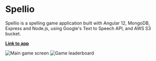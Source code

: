 # Spellio

Spellio is a spelling game application built with Angular 12, MongoDB, Express and Node.js, using Google's Text to Speech API, and AWS S3 bucket.

**[Link to app](https://spellio-app.herokuapp.com/)**

![Main game screen](https://i.imgur.com/JNJI4tH.png)
![Game leaderboard](https://i.imgur.com/wp4ugz1.png)

